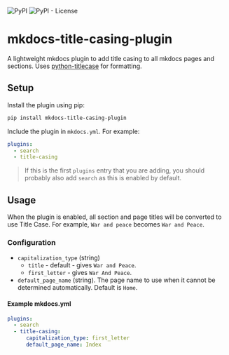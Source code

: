 ![PyPI](https://img.shields.io/pypi/v/mkdocs-title-casing-plugin)
![PyPI - License](https://img.shields.io/pypi/l/mkdocs-title-casing-plugin)

# mkdocs-title-casing-plugin
A lightweight mkdocs plugin to add title casing to all mkdocs pages and sections.
Uses [python-titlecase](https://github.com/ppannuto/python-titlecase) for formatting.

## Setup

Install the plugin using pip:

```bash
pip install mkdocs-title-casing-plugin
```

Include the plugin in `mkdocs.yml`. For example:

```yml
plugins:
  - search
  - title-casing
```

> If this is the first `plugins` entry that you are adding, you should probably also add `search` as this is enabled by default.

## Usage

When the plugin is enabled, all section and page titles will be converted to use Title Case. For example, `War and peace` becomes `War and Peace`.

### Configuration

* `capitalization_type` (string)
  * `title` - default - gives `War and Peace`.
  * `first_letter` - gives `War And Peace`.
* `default_page_name` (string). The page name to use when it cannot be determined automatically. Default is `Home`.

#### Example mkdocs.yml

```yml
plugins:
  - search
  - title-casing:
      capitalization_type: first_letter
      default_page_name: Index
```
